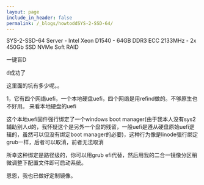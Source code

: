 ```yaml
---
layout: page
include_in_header: false
permalink: /_blogs/howtoddSYS-2-SSD-64/
---
```

SYS-2-SSD-64 Server - Intel Xeon D1540 - 64GB DDR3 ECC 2133MHz - 2x 450Gb SSD NVMe Soft RAID

一键盲D

d成功了

这里面的坑有多少呢。。

1，它有四个网络uefi，一个本地硬盘uefi，四个网络是用refind做的。不够原生也不好用。
来看本地硬盘的uefi

这个本地uefi固件强行绑定了一个windows boot manager(由于我本人没有sys2辅助别人d的，我怀疑这个是另外一个盘的残留，一般uefi是遵从硬盘原始uefi逻辑的，虽然可以但没有绑定boot manager的必要)，这种行为像是linode强行绑定grub一样，后者可以取消，前者无法取消

所幸这种绑定是路径级的，你可以用grub efi代替，然后用我的二合一镜像分区稍微调整下配置文件即可启动系统。

恩恩，我也已做好定制镜像。